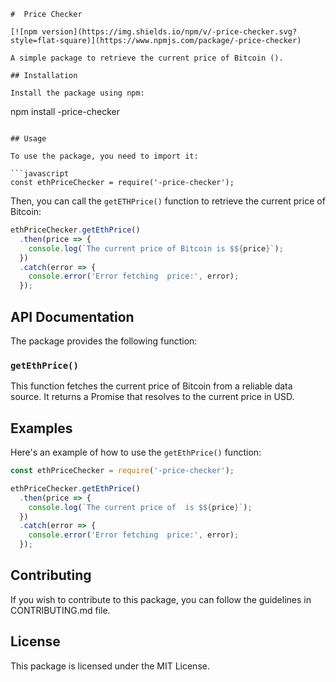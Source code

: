 ```
#  Price Checker

[![npm version](https://img.shields.io/npm/v/-price-checker.svg?style=flat-square)](https://www.npmjs.com/package/-price-checker)

A simple package to retrieve the current price of Bitcoin ().

## Installation

Install the package using npm:

```
npm install -price-checker
```

## Usage

To use the package, you need to import it:

```javascript
const ethPriceChecker = require('-price-checker');
```

Then, you can call the `getETHPrice()` function to retrieve the current price of Bitcoin:

```javascript
ethPriceChecker.getEthPrice()
  .then(price => {
    console.log(`The current price of Bitcoin is $${price}`);
  })
  .catch(error => {
    console.error('Error fetching  price:', error);
  });
```

## API Documentation

The package provides the following function:

### `getEthPrice()`

This function fetches the current price of Bitcoin from a reliable data source. It returns a Promise that resolves to the current price in USD.

## Examples

Here's an example of how to use the `getEthPrice()` function:

```javascript
const ethPriceChecker = require('-price-checker');

ethPriceChecker.getEthPrice()
  .then(price => {
    console.log(`The current price of  is $${price}`);
  })
  .catch(error => {
    console.error('Error fetching  price:', error);
  });
```

## Contributing

If you wish to contribute to this package, you can follow the guidelines in CONTRIBUTING.md file.

## License

This package is licensed under the MIT License.
```